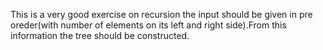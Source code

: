This is a very good exercise on recursion
the input should be given in pre oreder(with number of elements on its left and right side).From this information the tree should be constructed.
